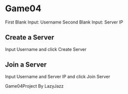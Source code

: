 # Game04
First Blank Input: Username
Second Blank Input: Server IP

## Create a Server
Input Username and click Create Server

## Join a Server
Input Username and Server IP and click Join Server

Game04Project By LazyJazz
